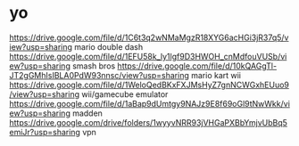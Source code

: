 # yo
https://drive.google.com/file/d/1C6t3q2wNMaMgzR18XYG6acHGi3jR37q5/view?usp=sharing mario double dash
https://drive.google.com/file/d/1EFU58k_ly1lgf9D3HWOH_cnMdfouVUSb/view?usp=sharing smash bros
https://drive.google.com/file/d/10kQAGgTl-JT2gGMhIsIBLA0PdW93nnsc/view?usp=sharing mario kart wii
https://drive.google.com/file/d/1WeloQedBKxFXJMsHyZ7gnNCWGxhEUuo9/view?usp=sharing wii/gamecube emulator
https://drive.google.com/file/d/1aBap9dUmtgy9NAJz9E8f69oGl9tNwWkk/view?usp=sharing madden
https://drive.google.com/drive/folders/1wyyvNRR93jVHGaPXBbYmjvUbBq5emiJr?usp=sharing vpn
